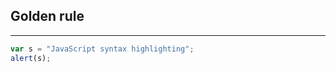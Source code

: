 ## Golden rule ##
------------------



```javascript
var s = "JavaScript syntax highlighting";
alert(s);
```